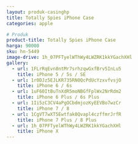 ```yaml
---
layout: produk-casinghp
title: Totally Spies iPhone Case
categories: apple

# Produk
product-title: Totally Spies iPhone Case
harga: 90000
sku: hn-5449
image-drive: 1h_07PFTyelWThWy4LWZRK1kkYGachXHl
gallery:
  - url: 1FLrRqEvn8ntMr7srhzqwGxfBrv5InLu5
    title: iPhone 5 / 5s / SE
  - url: 1r0DJz5EJLKR735RN0QcPdUcYzxvfvsjO
    title: iPhone 6 / 6s
  - url: 1uF60ItBuTnXdR5moNBGfFplWx2NrRdm2
    title: iPhone 6 Plus / 6s Plus
  - url: 1Ii5zC3CV4aPgOCbdmjozKyEEVBo7wzCr
    title: iPhone 7 / 8
  - url: 1CgVT7wXT5Ewtfak0Qvapl4czffmrJrfR
    title: iPhone 7 Plus / 8 Plus
  - url: 1h_07PFTyelWThWy4LWZRK1kkYGachXHl
    title: iPhone X
---
```

